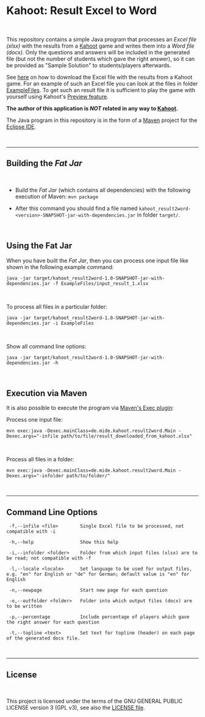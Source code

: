 # Kahoot: Result Excel to Word #

<br>

This repository contains a simple Java program that processes an *Excel file (xlsx)* with the results from a
[Kahoot](https://kahoot.com/) game and writes them into a *Word file (docx)*. Only the questions and answers will be
included in the generated file (but not the number of students which gave the right answer), so it can be
provided as "Sample Solution" to students/players afterwards.

See [here](https://support.kahoot.com/hc/en-us/articles/115002308028-Reports-and-the-Reports-page) on how to download the Excel file with the results from a Kahoot game.
For an example of such an Excel file you can look at the files in folder [ExampleFiles](ExampleFiles/).
To get such an result file it is sufficient to play the game with yourself using Kahoot's [Preview feature](https://support.kahoot.com/hc/en-us/articles/115003173007-How-can-I-preview-play-a-kahoot-alone-).

**The author of this application is *NOT* related in any way to [Kahoot](https://kahoot.com/company/).**

The Java program in this repository is in the form of a [Maven](http://maven.apache.org/) project for the [Eclipse IDE](https://www.eclipse.org).

<br>

----

## Building the *Fat Jar* ##

<br>

* Build the *Fat Jar* (which contains all dependencies) with the following execution of Maven: `mvn package`

* After this command you should find a file named `kahoot_result2word-<version>-SNAPSHOT-jar-with-dependencies.jar` in folder `target/`.

<br>

## Using the Fat Jar ##

When you have built the *Fat Jar*, then you can process one input file like shown in the following example command:

````
java -jar target/kahoot_result2word-1.0-SNAPSHOT-jar-with-dependencies.jar -f ExampleFiles/input_result_1.xlsx
````

<br>

To process all files in a particular folder:
````
java -jar target/kahoot_result2word-1.0-SNAPSHOT-jar-with-dependencies.jar -i ExampleFiles
````

<br>

Show all command line options:
````
java -jar target/kahoot_result2word-1.0-SNAPSHOT-jar-with-dependencies.jar -h
````

<br>

## Execution via Maven ##

It is also possible to execute the program via [Maven's Exec plugin](https://www.mojohaus.org/exec-maven-plugin/):

Process one input file:
````
mvn exec:java -Dexec.mainClass=de.mide.kahoot.result2word.Main -Dexec.args="-infile path/to/file/result_downloaded_from_kahoot.xlsx"
````

<br>

Process all files in a folder:
````
mvn exec:java -Dexec.mainClass=de.mide.kahoot.result2word.Main -Dexec.args="-infolder path/to/folder/"
````

<br>

----

## Command Line Options ##

````
 -f,--infile <file>        Single Excel file to be processed, not compatible with -i

 -h,--help                 Show this help

 -i,--infolder <folder>    Folder from which input files (xlsx) are to be read; not compatible with -f

 -l,--locale <locale>      Set language to be used for output files, e.g. "en" for English or "de" for German; default value is "en" for English

 -n,--newpage              Start new page for each question

 -o,--outfolder <folder>   Folder into which output files (docx) are to be written

 -p,--percentage           Include percentage of players which gave the right answer for each question

 -t,--topline <text>       Set text for topline (header) on each page of the generated docx file.
````

<br>

----

## License ##

<br>

This project is licensed under the terms of the GNU GENERAL PUBLIC LICENSE version 3 (GPL v3),
see also  the [LICENSE file](LICENSE.md).

<br>
